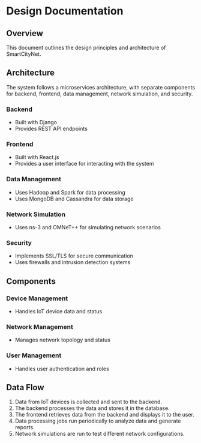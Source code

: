 # Design Documentation

## Overview

This document outlines the design principles and architecture of SmartCityNet.

## Architecture

The system follows a microservices architecture, with separate components for backend, frontend, data management, network simulation, and security.

### Backend

- Built with Django
- Provides REST API endpoints

### Frontend

- Built with React.js
- Provides a user interface for interacting with the system

### Data Management

- Uses Hadoop and Spark for data processing
- Uses MongoDB and Cassandra for data storage

### Network Simulation

- Uses ns-3 and OMNeT++ for simulating network scenarios

### Security

- Implements SSL/TLS for secure communication
- Uses firewalls and intrusion detection systems

## Components

### Device Management

- Handles IoT device data and status

### Network Management

- Manages network topology and status

### User Management

- Handles user authentication and roles

## Data Flow

1. Data from IoT devices is collected and sent to the backend.
2. The backend processes the data and stores it in the database.
3. The frontend retrieves data from the backend and displays it to the user.
4. Data processing jobs run periodically to analyze data and generate reports.
5. Network simulations are run to test different network configurations.
